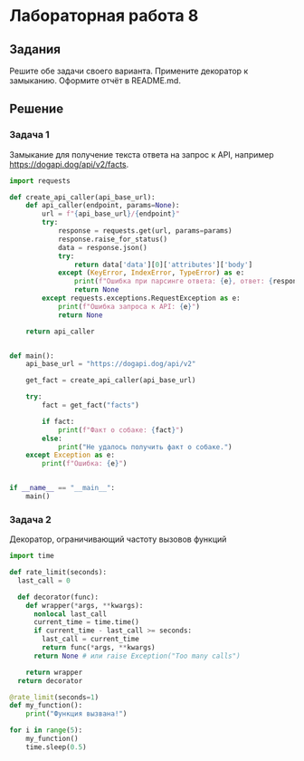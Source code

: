 # Лабораторная работа 8
## Задания 
Решите обе задачи своего варианта.
Примените декоратор к замыканию.
Оформите отчёт в README.md.
## Решение
### Задача 1
Замыкание для получение текста ответа на запрос к API, например https://dogapi.dog/api/v2/facts.
```py
import requests

def create_api_caller(api_base_url):
    def api_caller(endpoint, params=None):
        url = f"{api_base_url}/{endpoint}"
        try:
            response = requests.get(url, params=params)
            response.raise_for_status()
            data = response.json()
            try:
                return data['data'][0]['attributes']['body']
            except (KeyError, IndexError, TypeError) as e:
                print(f"Ошибка при парсинге ответа: {e}, ответ: {response.text}")
                return None
        except requests.exceptions.RequestException as e:
            print(f"Ошибка запроса к API: {e}")
            return None

    return api_caller


def main():
    api_base_url = "https://dogapi.dog/api/v2"

    get_fact = create_api_caller(api_base_url)

    try:
        fact = get_fact("facts")

        if fact:
            print(f"Факт о собаке: {fact}")
        else:
            print("Не удалось получить факт о собаке.")
    except Exception as e:
        print(f"Ошибка: {e}")


if __name__ == "__main__":
    main()
```
### Задача 2
Декоратор, ограничивающий частоту вызовов функций
```py
import time

def rate_limit(seconds):
  last_call = 0

  def decorator(func):
    def wrapper(*args, **kwargs):
      nonlocal last_call
      current_time = time.time()
      if current_time - last_call >= seconds:
        last_call = current_time
        return func(*args, **kwargs)
      return None # или raise Exception("Too many calls")

    return wrapper
  return decorator

@rate_limit(seconds=1)
def my_function():
    print("Функция вызвана!")

for i in range(5):
    my_function()
    time.sleep(0.5)
```
